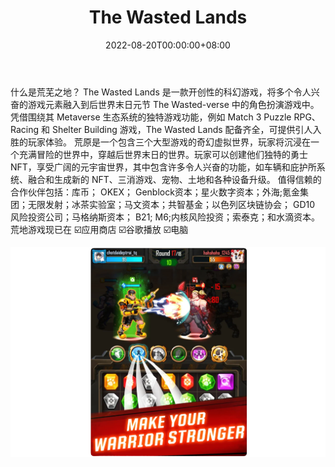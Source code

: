 ﻿---
title: "The Wasted Lands"
description: "The Wasted Lands 是一个游戏平台，包括拼图、赛车和其他元素，还有它自己的名为“The Wasted-Verse”的虚拟世界"
date: 2022-08-20T00:00:00+08:00
lastmod: 2022-08-20T00:00:00+08:00
draft: false
authors: ["boogArno"]
featuredImage: "the-wasted-lands.png"
tags: ["NFT Games","The Wasted Lands"]
categories: ["nfts"]
nfts: ["NFT Games"]
blockchain: ""
website: "https://thewastedlands.io/"
twitter: "https://twitter.com/thewastedlands"
discord: "https://discord.com/invite/thewastedlands"
telegram: "https://t.me/TheWastedLands"
github: "https://github.com/thewastedlandsdev"
youtube: "https://www.youtube.com/c/TheWastedLands"
twitch: ""
facebook: "https://www.facebook.com/TheWastedLands"
instagram: ""
reddit: ""
medium: "https://medium.com/@thewastedlands"
steam: ""
gitbook: ""
googleplay: ""
appstore: ""
status: "Live"
weight: 
lightgallery: true
toc: true
pinned: false
recommend: false
recommend1: false
---
什么是荒芜之地？
The Wasted Lands 是一款开创性的科幻游戏，将多个令人兴奋的游戏元素融入到后世界末日元节 The Wasted-verse 中的角色扮演游戏中。凭借围绕其 Metaverse 生态系统的独特游戏功能，例如 Match 3 Puzzle RPG、Racing 和 Shelter Building 游戏，The Wasted Lands 配备齐全，可提供引人入胜的玩家体验。
荒原是一个包含三个大型游戏的奇幻虚拟世界，玩家将沉浸在一个充满冒险的世界中，穿越后世界末日的世界。玩家可以创建他们独特的勇士 NFT，享受广阔的元宇宙世界，其中包含许多令人兴奋的功能，如车辆和庇护所系统、融合和生成新的 NFT、三消游戏、宠物、土地和各种设备升级。
值得信赖的合作伙伴包括：库币； OKEX； Genblock资本；星火数字资本；外海;氪金集团；无限发射；冰茶实验室；马文资本；共智基金；以色列区块链协会； GD10 风险投资公司；马格纳斯资本； B21; M6;内核风险投资；索泰克；和水滴资本。
荒地游戏现已在
☑️应用商店
☑️谷歌播放
☑️电脑

![thewastedlands-dapp-games-ethereum-image2_72082771c0fd3fbfc3350f9b1babb6b6](thewastedlands-dapp-games-ethereum-image2_72082771c0fd3fbfc3350f9b1babb6b6.png)